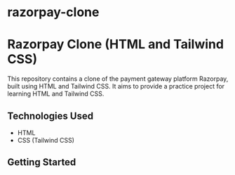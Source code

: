# razorpay-clone
# Razorpay Clone (HTML and Tailwind CSS)

This repository contains a clone of the payment gateway platform Razorpay, built using HTML and Tailwind CSS. It aims to provide a practice project for learning HTML and Tailwind CSS.

## Technologies Used

- HTML
- CSS (Tailwind CSS)

## Getting Started


